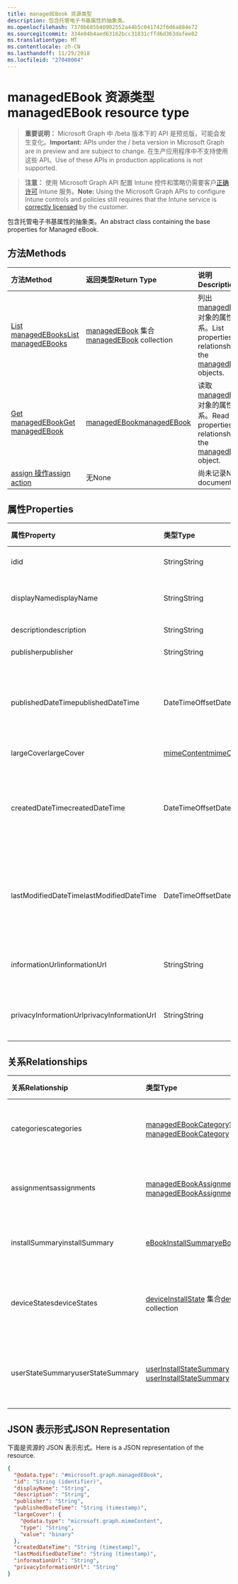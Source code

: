 ```yaml
---
title: managedEBook 资源类型
description: 包含托管电子书基属性的抽象类。
ms.openlocfilehash: 7370b685b40902552a44b5c041742f6d6a884e72
ms.sourcegitcommit: 334e84b4aed63162bcc31831cffd6d363dafee02
ms.translationtype: MT
ms.contentlocale: zh-CN
ms.lasthandoff: 11/29/2018
ms.locfileid: "27048004"
---
```

# <a name="managedebook-resource-type"></a><span data-ttu-id="8e93b-103">managedEBook 资源类型</span><span class="sxs-lookup"><span data-stu-id="8e93b-103">managedEBook resource type</span></span>

> <span data-ttu-id="8e93b-104">**重要说明：** Microsoft Graph 中 /beta 版本下的 API 是预览版，可能会发生变化。</span><span class="sxs-lookup"><span data-stu-id="8e93b-104">**Important:** APIs under the / beta version in Microsoft Graph are in preview and are subject to change.</span></span> <span data-ttu-id="8e93b-105">在生产应用程序中不支持使用这些 API。</span><span class="sxs-lookup"><span data-stu-id="8e93b-105">Use of these APIs in production applications is not supported.</span></span>

> <span data-ttu-id="8e93b-106">**注意：** 使用 Microsoft Graph API 配置 Intune 控件和策略仍需要客户[正确许可](https://go.microsoft.com/fwlink/?linkid=839381) Intune 服务。</span><span class="sxs-lookup"><span data-stu-id="8e93b-106">**Note:** Using the Microsoft Graph APIs to configure Intune controls and policies still requires that the Intune service is [correctly licensed](https://go.microsoft.com/fwlink/?linkid=839381) by the customer.</span></span>

<span data-ttu-id="8e93b-107">包含托管电子书基属性的抽象类。</span><span class="sxs-lookup"><span data-stu-id="8e93b-107">An abstract class containing the base properties for Managed eBook.</span></span>
## <a name="methods"></a><span data-ttu-id="8e93b-108">方法</span><span class="sxs-lookup"><span data-stu-id="8e93b-108">Methods</span></span>
|<span data-ttu-id="8e93b-109">方法</span><span class="sxs-lookup"><span data-stu-id="8e93b-109">Method</span></span>|<span data-ttu-id="8e93b-110">返回类型</span><span class="sxs-lookup"><span data-stu-id="8e93b-110">Return Type</span></span>|<span data-ttu-id="8e93b-111">说明</span><span class="sxs-lookup"><span data-stu-id="8e93b-111">Description</span></span>|
|:---|:---|:---|
|[<span data-ttu-id="8e93b-112">List managedEBooks</span><span class="sxs-lookup"><span data-stu-id="8e93b-112">List managedEBooks</span></span>](../api/intune-books-managedebook-list.md)|<span data-ttu-id="8e93b-113">[managedEBook](../resources/intune-books-managedebook.md) 集合</span><span class="sxs-lookup"><span data-stu-id="8e93b-113">[managedEBook](../resources/intune-books-managedebook.md) collection</span></span>|<span data-ttu-id="8e93b-114">列出 [managedEBook](../resources/intune-books-managedebook.md) 对象的属性和关系。</span><span class="sxs-lookup"><span data-stu-id="8e93b-114">List properties and relationships of the [managedEBook](../resources/intune-books-managedebook.md) objects.</span></span>|
|[<span data-ttu-id="8e93b-115">Get managedEBook</span><span class="sxs-lookup"><span data-stu-id="8e93b-115">Get managedEBook</span></span>](../api/intune-books-managedebook-get.md)|[<span data-ttu-id="8e93b-116">managedEBook</span><span class="sxs-lookup"><span data-stu-id="8e93b-116">managedEBook</span></span>](../resources/intune-books-managedebook.md)|<span data-ttu-id="8e93b-117">读取 [managedEBook](../resources/intune-books-managedebook.md) 对象的属性和关系。</span><span class="sxs-lookup"><span data-stu-id="8e93b-117">Read properties and relationships of the [managedEBook](../resources/intune-books-managedebook.md) object.</span></span>|
|[<span data-ttu-id="8e93b-118">assign 操作</span><span class="sxs-lookup"><span data-stu-id="8e93b-118">assign action</span></span>](../api/intune-books-managedebook-assign.md)|<span data-ttu-id="8e93b-119">无</span><span class="sxs-lookup"><span data-stu-id="8e93b-119">None</span></span>|<span data-ttu-id="8e93b-120">尚未记录</span><span class="sxs-lookup"><span data-stu-id="8e93b-120">Not yet documented</span></span>|

## <a name="properties"></a><span data-ttu-id="8e93b-121">属性</span><span class="sxs-lookup"><span data-stu-id="8e93b-121">Properties</span></span>
|<span data-ttu-id="8e93b-122">属性</span><span class="sxs-lookup"><span data-stu-id="8e93b-122">Property</span></span>|<span data-ttu-id="8e93b-123">类型</span><span class="sxs-lookup"><span data-stu-id="8e93b-123">Type</span></span>|<span data-ttu-id="8e93b-124">说明</span><span class="sxs-lookup"><span data-stu-id="8e93b-124">Description</span></span>|
|:---|:---|:---|
|<span data-ttu-id="8e93b-125">id</span><span class="sxs-lookup"><span data-stu-id="8e93b-125">id</span></span>|<span data-ttu-id="8e93b-126">String</span><span class="sxs-lookup"><span data-stu-id="8e93b-126">String</span></span>|<span data-ttu-id="8e93b-127">实体的键。</span><span class="sxs-lookup"><span data-stu-id="8e93b-127">Key of the entity.</span></span>|
|<span data-ttu-id="8e93b-128">displayName</span><span class="sxs-lookup"><span data-stu-id="8e93b-128">displayName</span></span>|<span data-ttu-id="8e93b-129">String</span><span class="sxs-lookup"><span data-stu-id="8e93b-129">String</span></span>|<span data-ttu-id="8e93b-130">电子书的名称。</span><span class="sxs-lookup"><span data-stu-id="8e93b-130">Name of the eBook.</span></span>|
|<span data-ttu-id="8e93b-131">description</span><span class="sxs-lookup"><span data-stu-id="8e93b-131">description</span></span>|<span data-ttu-id="8e93b-132">String</span><span class="sxs-lookup"><span data-stu-id="8e93b-132">String</span></span>|<span data-ttu-id="8e93b-133">说明。</span><span class="sxs-lookup"><span data-stu-id="8e93b-133">Description.</span></span>|
|<span data-ttu-id="8e93b-134">publisher</span><span class="sxs-lookup"><span data-stu-id="8e93b-134">publisher</span></span>|<span data-ttu-id="8e93b-135">String</span><span class="sxs-lookup"><span data-stu-id="8e93b-135">String</span></span>|<span data-ttu-id="8e93b-136">发布者。</span><span class="sxs-lookup"><span data-stu-id="8e93b-136">Publisher.</span></span>|
|<span data-ttu-id="8e93b-137">publishedDateTime</span><span class="sxs-lookup"><span data-stu-id="8e93b-137">publishedDateTime</span></span>|<span data-ttu-id="8e93b-138">DateTimeOffset</span><span class="sxs-lookup"><span data-stu-id="8e93b-138">DateTimeOffset</span></span>|<span data-ttu-id="8e93b-139">电子书的发布日期和时间。</span><span class="sxs-lookup"><span data-stu-id="8e93b-139">The date and time when the eBook was published.</span></span>|
|<span data-ttu-id="8e93b-140">largeCover</span><span class="sxs-lookup"><span data-stu-id="8e93b-140">largeCover</span></span>|[<span data-ttu-id="8e93b-141">mimeContent</span><span class="sxs-lookup"><span data-stu-id="8e93b-141">mimeContent</span></span>](../resources/intune-shared-mimecontent.md)|<span data-ttu-id="8e93b-142">书籍封面。</span><span class="sxs-lookup"><span data-stu-id="8e93b-142">Book cover.</span></span>|
|<span data-ttu-id="8e93b-143">createdDateTime</span><span class="sxs-lookup"><span data-stu-id="8e93b-143">createdDateTime</span></span>|<span data-ttu-id="8e93b-144">DateTimeOffset</span><span class="sxs-lookup"><span data-stu-id="8e93b-144">DateTimeOffset</span></span>|<span data-ttu-id="8e93b-145">电子书文件的创建日期和时间。</span><span class="sxs-lookup"><span data-stu-id="8e93b-145">The date and time when the eBook file was created.</span></span>|
|<span data-ttu-id="8e93b-146">lastModifiedDateTime</span><span class="sxs-lookup"><span data-stu-id="8e93b-146">lastModifiedDateTime</span></span>|<span data-ttu-id="8e93b-147">DateTimeOffset</span><span class="sxs-lookup"><span data-stu-id="8e93b-147">DateTimeOffset</span></span>|<span data-ttu-id="8e93b-148">上次修改电子书的日期和时间。</span><span class="sxs-lookup"><span data-stu-id="8e93b-148">The date and time when the eBook was last modified.</span></span>|
|<span data-ttu-id="8e93b-149">informationUrl</span><span class="sxs-lookup"><span data-stu-id="8e93b-149">informationUrl</span></span>|<span data-ttu-id="8e93b-150">String</span><span class="sxs-lookup"><span data-stu-id="8e93b-150">String</span></span>|<span data-ttu-id="8e93b-151">详细信息 Url。</span><span class="sxs-lookup"><span data-stu-id="8e93b-151">The more information Url.</span></span>|
|<span data-ttu-id="8e93b-152">privacyInformationUrl</span><span class="sxs-lookup"><span data-stu-id="8e93b-152">privacyInformationUrl</span></span>|<span data-ttu-id="8e93b-153">String</span><span class="sxs-lookup"><span data-stu-id="8e93b-153">String</span></span>|<span data-ttu-id="8e93b-154">隐私声明 Url。</span><span class="sxs-lookup"><span data-stu-id="8e93b-154">The privacy statement Url.</span></span>|

## <a name="relationships"></a><span data-ttu-id="8e93b-155">关系</span><span class="sxs-lookup"><span data-stu-id="8e93b-155">Relationships</span></span>
|<span data-ttu-id="8e93b-156">关系</span><span class="sxs-lookup"><span data-stu-id="8e93b-156">Relationship</span></span>|<span data-ttu-id="8e93b-157">类型</span><span class="sxs-lookup"><span data-stu-id="8e93b-157">Type</span></span>|<span data-ttu-id="8e93b-158">说明</span><span class="sxs-lookup"><span data-stu-id="8e93b-158">Description</span></span>|
|:---|:---|:---|
|<span data-ttu-id="8e93b-159">categories</span><span class="sxs-lookup"><span data-stu-id="8e93b-159">categories</span></span>|<span data-ttu-id="8e93b-160">[managedEBookCategory](../resources/intune-books-managedebookcategory.md)集合</span><span class="sxs-lookup"><span data-stu-id="8e93b-160">[managedEBookCategory](../resources/intune-books-managedebookcategory.md) collection</span></span>|<span data-ttu-id="8e93b-161">此电子图书类别列表。</span><span class="sxs-lookup"><span data-stu-id="8e93b-161">The list of categories for this eBook.</span></span>|
|<span data-ttu-id="8e93b-162">assignments</span><span class="sxs-lookup"><span data-stu-id="8e93b-162">assignments</span></span>|<span data-ttu-id="8e93b-163">[managedEBookAssignment](../resources/intune-books-managedebookassignment.md) 集合</span><span class="sxs-lookup"><span data-stu-id="8e93b-163">[managedEBookAssignment](../resources/intune-books-managedebookassignment.md) collection</span></span>|<span data-ttu-id="8e93b-164">此电子书的分配列表。</span><span class="sxs-lookup"><span data-stu-id="8e93b-164">The list of assignments for this eBook.</span></span>|
|<span data-ttu-id="8e93b-165">installSummary</span><span class="sxs-lookup"><span data-stu-id="8e93b-165">installSummary</span></span>|[<span data-ttu-id="8e93b-166">eBookInstallSummary</span><span class="sxs-lookup"><span data-stu-id="8e93b-166">eBookInstallSummary</span></span>](../resources/intune-books-ebookinstallsummary.md)|<span data-ttu-id="8e93b-167">移动应用安装摘要。</span><span class="sxs-lookup"><span data-stu-id="8e93b-167">Mobile App Install Summary.</span></span>|
|<span data-ttu-id="8e93b-168">deviceStates</span><span class="sxs-lookup"><span data-stu-id="8e93b-168">deviceStates</span></span>|<span data-ttu-id="8e93b-169">[deviceInstallState](../resources/intune-books-deviceinstallstate.md) 集合</span><span class="sxs-lookup"><span data-stu-id="8e93b-169">[deviceInstallState](../resources/intune-books-deviceinstallstate.md) collection</span></span>|<span data-ttu-id="8e93b-170">此电子书的安装状态列表。</span><span class="sxs-lookup"><span data-stu-id="8e93b-170">The list of installation states for this eBook.</span></span>|
|<span data-ttu-id="8e93b-171">userStateSummary</span><span class="sxs-lookup"><span data-stu-id="8e93b-171">userStateSummary</span></span>|<span data-ttu-id="8e93b-172">[userInstallStateSummary](../resources/intune-books-userinstallstatesummary.md) 集合</span><span class="sxs-lookup"><span data-stu-id="8e93b-172">[userInstallStateSummary](../resources/intune-books-userinstallstatesummary.md) collection</span></span>|<span data-ttu-id="8e93b-173">此电子书的安装状态列表。</span><span class="sxs-lookup"><span data-stu-id="8e93b-173">The list of installation states for this eBook.</span></span>|

## <a name="json-representation"></a><span data-ttu-id="8e93b-174">JSON 表示形式</span><span class="sxs-lookup"><span data-stu-id="8e93b-174">JSON Representation</span></span>
<span data-ttu-id="8e93b-175">下面是资源的 JSON 表示形式。</span><span class="sxs-lookup"><span data-stu-id="8e93b-175">Here is a JSON representation of the resource.</span></span>
<!-- {
  "blockType": "resource",
  "keyProperty": "id",
  "@odata.type": "microsoft.graph.managedEBook"
}
-->
``` json
{
  "@odata.type": "#microsoft.graph.managedEBook",
  "id": "String (identifier)",
  "displayName": "String",
  "description": "String",
  "publisher": "String",
  "publishedDateTime": "String (timestamp)",
  "largeCover": {
    "@odata.type": "microsoft.graph.mimeContent",
    "type": "String",
    "value": "binary"
  },
  "createdDateTime": "String (timestamp)",
  "lastModifiedDateTime": "String (timestamp)",
  "informationUrl": "String",
  "privacyInformationUrl": "String"
}
```





